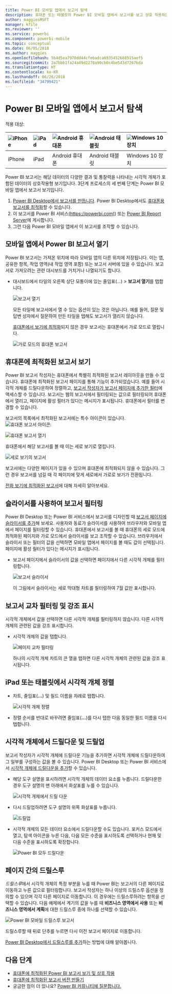 ```yaml
---
title: Power BI 모바일 앱에서 보고서 탐색
description: 휴대폰 또는 태블릿의 Power BI 모바일 앱에서 보고서를 보고 상호 작용하는 방법에 대해 알아봅니다. Power BI 서비스 또는 Power BI Desktop에서 보고서를 만든 다음 모바일 앱에서 보고서와 상호 작용합니다.
author: maggiesMSFT
manager: kfile
ms.reviewer: ''
ms.service: powerbi
ms.component: powerbi-mobile
ms.topic: conceptual
ms.date: 06/05/2018
ms.author: maggies
ms.openlocfilehash: 5b4d5ea7970dd44cfebadca6935452688515aef5
ms.sourcegitcommit: 2a7bbb1fa24a49d2278a90cb0c4be543d7267bda
ms.translationtype: HT
ms.contentlocale: ko-KR
ms.lasthandoff: 06/26/2018
ms.locfileid: "34799421"
---
```

# <a name="explore-reports-in-the-power-bi-mobile-apps"></a>Power BI 모바일 앱에서 보고서 탐색
적용 대상:

| ![iPhone](media/mobile-reports-in-the-mobile-apps/ios-logo-40-px.png) | ![iPad](media/mobile-reports-in-the-mobile-apps/ios-logo-40-px.png) | ![Android 휴대폰](media/mobile-reports-in-the-mobile-apps/android-logo-40-px.png) | ![Android 태블릿](media/mobile-reports-in-the-mobile-apps/android-logo-40-px.png) | ![Windows 10 장치](media/mobile-reports-in-the-mobile-apps/win-10-logo-40-px.png) |
|:--- |:--- |:--- |:--- |:--- |
| iPhone |iPad |Android 휴대폰 |Android 태블릿 |Windows 10 장치 |

Power BI 보고서는 해당 데이터의 다양한 결과 및 통찰력을 나타내는 시각적 개체가 포함된 데이터의 상호작용형 보기입니다. 3단계 프로세스의 세 번째 단계는 Power BI 모바일 앱에서 보고서 보기입니다.

1. [Power BI Desktop에서 보고서를 만듭니다](desktop-report-view.md). Power BI Desktop에서도 [휴대폰용 보고서를 최적화](mobile-apps-view-phone-report.md)할 수 있습니다. 
2. 이 보고서를 Power BI 서비스[(https://powerbi.com)](https://powerbi.com)) 또는 [Power BI Report Server](report-server/get-started.md)에 게시합니다.  
3. 그런 다음 Power BI 모바일 앱에서 이 보고서를 조작할 수 있습니다.

## <a name="open-a-power-bi-report-in-the-mobile-app"></a>모바일 앱에서 Power BI 보고서 열기
Power BI 보고서는 가져온 위치에 따라 모바일 앱의 다른 위치에 저장됩니다. 이는 앱, 공유한 항목, 작업 영역(내 작업 영역 포함) 또는 보고서 서버에 있을 수 있습니다. 보고서로 가져오려는 관련 대시보드를 거치거나 나열되기도 합니다.

* 대시보드에서 타일의 오른쪽 상단 모퉁이에 있는 줄임표(...) > **보고서 열기**를 탭합니다.
  
  ![보고서 열기](media/mobile-reports-in-the-mobile-apps/power-bi-android-open-report-tile.png)
  
  모든 타일에 보고서에서 열 수 있는 옵션이 있는 것은 아닙니다. 예를 들어, 질문 및 답변 상자에서 질문하여 만든 타일을 탭해도 보고서가 열리지 않습니다. 
  
  [휴대폰에서 보기에 최적화](mobile-reports-in-the-mobile-apps.md#view-reports-optimized-for-phones)되지 않은 경우 보고서는 휴대폰에서 가로 모드로 열립니다.
  
  ![가로 모드의 휴대폰 보고서](media/mobile-reports-in-the-mobile-apps/power-bi-iphone-report-landscape.png)

## <a name="view-reports-optimized-for-phones"></a>휴대폰에 최적화된 보고서 보기
Power BI 보고서 작성자는 휴대폰에서 특별히 최적화된 보고서 레이아웃을 만들 수 있습니다. 휴대폰에 최적화된 보고서 페이지를 통해 기능이 추가되었습니다. 예를 들어 시각적 개체를 드릴다운하여 정렬하고, [보고서 작성자가 보고서 페이지에 추가한 필터](mobile-apps-view-phone-report.md#filter-the-report-page-on-a-phone)에 액세스할 수 있습니다. 보고서는 웹의 보고서에서 필터링되는 값으로 필터링되어 휴대폰에서 열리고, 페이지에 활성 필터가 있다는 메시지가 표시됩니다. 휴대폰에서 필터를 변경할 수 있습니다.

보고서의 목록에서 최적화된 보고서에는 특수 아이콘이 있습니다. ![휴대폰 보고서 아이콘](media/mobile-reports-in-the-mobile-apps/power-bi-phone-report-icon.png):

![휴대폰 보고서 열기](media/mobile-reports-in-the-mobile-apps/power-bi-android-phone-report.png)

휴대폰에서 해당 보고서를 볼 때 이는 세로 보기로 열립니다.

![세로 보기의 보고서](media/mobile-reports-in-the-mobile-apps/07-power-bi-phone-report-portrait.png)

 보고서에는 다양한 페이지가 있을 수 있으며 휴대폰에 최적화되지 않을 수 있습니다. 그런 경우 보고서를 넘길 때 각 페이지에 맞게 세로에서 가로로 보기가 전환됩니다.

[전화 보기에 최적화된 보고서](mobile-apps-view-phone-report.md)에 대해 자세히 알아보세요.

## <a name="use-slicers-to-filter-a-report"></a>슬라이서를 사용하여 보고서 필터링
Power BI Desktop 또는 Power BI 서비스에서 보고서를 디자인할 때 [보고서 페이지에 슬라이서를 추가](power-bi-visualization-slicers.md)해 보세요. 사용자와 동료가 슬라이서를 사용하여 브라우저와 모바일 앱에서 페이지를 필터링할 수 있습니다. 휴대폰에서 보고서를 볼 때 휴대폰의 세로 모드에 최적화된 페이지와 가로 모드에서 슬라이서를 보고 조작할 수 있습니다. 브라우저에서 슬라이서 또는 필터의 값을 선택하면 모바일 앱에서 페이지를 볼 때도 값이 선택됩니다. 페이지에 활성 필터가 있다는 메시지가 표시됩니다.  

* 보고서 페이지에서 슬라이서의 값을 선택하면 페이지에서 다른 시각적 개체를 필터링합니다.
  
  ![보고서 슬라이서](media/mobile-reports-in-the-mobile-apps/power-bi-android-tablet-report-slicer.png)
  
  이 그림에서 슬라이서는 세로 막대형 차트를 필터링하여 7월 값만 표시합니다.

## <a name="cross-filter-and-highlight-a-report"></a>보고서 교차 필터링 및 강조 표시
시각적 개체에서 값을 선택하면 다른 시각적 개체를 필터링하지 않습니다. 다른 시각적 개체의 관련된 값을 강조 표시합니다.

* 시각적 개체의 값을 탭합니다.
  
  ![페이지 교차 필터링](media/mobile-reports-in-the-mobile-apps/power-bi-android-tablet-report-highlight.png)
  
  하나의 시각적 개체 차트의 큰 열을 탭하면 다른 시각적 개체의 관련된 값을 강조 표시됩니다. 

## <a name="sort-a-visual-on-an-ipad-or-a-tablet"></a>iPad 또는 태블릿에서 시각적 개체 정렬
* 차트, 줄임표(**...**) 및 필드 이름을 차례로 탭합니다.
  
   ![시각적 개체 정렬](media/mobile-reports-in-the-mobile-apps/power-bi-android-tablet-report-sort.png)
* 정렬 순서를 반대로 바꾸려면 줄임표(**...**)를 다시 탭한 다음 동일한 필드 이름을 다시 탭합니다.

## <a name="drill-down-and-up-in-a-visual"></a>시각적 개체에서 드릴다운 및 드릴업
보고서 작성자가 시각적 개체에 드릴다운 기능을 추가하면 시각적 개체에 드릴다운하여 그 일부를 구성하는 값을 볼 수 있습니다. Power BI Desktop 또는 Power BI 서비스에서 [시각적 개체에 드릴다운을 추가](power-bi-visualization-drill-down.md)할 수 있습니다. 

* 해당 도구 설명을 표시하려면 시각적 개체의 데이터 요소를 누릅니다. 드릴다운한 경우 도구 설명의 맨 아래에서 화살표를 누를 수 있습니다. 
  
  ![시각적 개체에서 드릴 다운](media/mobile-reports-in-the-mobile-apps/power-bi-mobile-drill-down-tooltip.png)

* 다시 드릴업하려면 도구 설명의 위쪽 화살표를 누릅니다.
  
  ![드릴업](media/mobile-reports-in-the-mobile-apps/power-bi-mobile-drill-up-tooltip.png)

* 시각적 개체의 모든 데이터 요소에서 드릴다운할 수도 있습니다. 포커스 모드에서 열고, 탐색 아이콘을 누른 다음, 다음 모든 수준을 표시하도록 선택하거나 현재 및 다음 수준을 표시하도록 확장합니다.

   ![Power BI 모두 드릴다운](media/mobile-reports-in-the-mobile-apps/power-bi-drill-down-all.png)

## <a name="drill-through-from-one-page-to-another"></a>페이지 간의 드릴스루

*드릴스루*에서 시각적 개체의 특정 부분을 누를 때 Power BI는 보고서의 다른 페이지로 이동하고 누른 값으로 필터링합니다. 보고서 작성자는 하나 이상의 드릴스루 옵션을 정의할 수 있으며 각각 다른 페이지로 이동합니다. 이 경우에는 드릴스루하려는 항목을 선택할 수 있습니다. 다음 예제에서 계기의 값을 누를 때 **비즈니스 영역에서 사용** 또는 **비즈니스 영역에서 계획**에 대한 드릴스루 중에 하나를 선택할 수 있습니다.

![Power BI 모바일 드릴스루 보고서](media/mobile-reports-in-the-mobile-apps/power-bi-mobile-drill-through-it-spent-report.png)

드릴스루할 때 뒤로 단추를 누르면 다시 이전 보고서 페이지로 이동합니다.

[Power BI Desktop에서 드릴스루를 추가](desktop-drillthrough.md)하는 방법에 대해 알아봅니다.

## <a name="next-steps"></a>다음 단계
* [휴대폰에 최적화된 Power BI 보고서 보기 및 상호 작용](mobile-apps-view-phone-report.md)
* [휴대폰에 최적화된 보고서 버전 만들기](desktop-create-phone-report.md)
* 궁금한 점이 더 있나요? [Power BI 커뮤니티에 질문합니다.](http://community.powerbi.com/)

